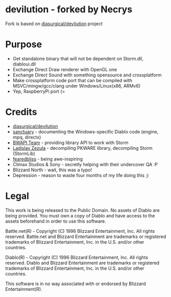 # devilution - forked by Necrys

Fork is based on [diasurgical/devilution](https://github.com/diasurgical/devilution) project

# Purpose

* Get standalone binary that will not be dependent on Storm.dll, diabloui.dll
* Exchange Direct Draw renderer with OpenGL one
* Exchange Direct Sound with something opensource and crossplatform
* Make crossplatform code port that can be compiled with MSVC/mingw/gcc/clang under Windows/Linux(x86, ARMv6)
* Yep, RaspberryPi port (=

# Credits
- [diasurgical/devilution](https://github.com/diasurgical/devilution)
- [sanctuary](https://github.com/sanctuary) - documenting the Windows-specific Diablo code (engine, mpq, directx)
- [BWAPI Team](https://github.com/bwapi) - providing library API to work with Storm
- [Ladislav Zezula](https://github.com/ladislav-zezula) - decompiling PKWARE library, decompiling Storm (StormLib)
- [fearedbliss](https://github.com/fearedbliss) - being awe-inspiring
- Climax Studios & Sony - secretly helping with their undercover QA :P
- Blizzard North - wait, this was a typo!
- Depression - reason to waste four months of my life doing this ;)

# Legal
This work is being released to the Public Domain. No assets of Diablo are being provided. You must own a copy of Diablo and have access to the assets beforehand in order to use this software.

Battle.net(R) - Copyright (C) 1996 Blizzard Entertainment, Inc. All rights reserved. Battle.net and Blizzard Entertainment are trademarks or registered trademarks of Blizzard Entertainment, Inc. in the U.S. and/or other countries.

Diablo(R) - Copyright (C) 1996 Blizzard Entertainment, Inc. All rights reserved. Diablo and Blizzard Entertainment are trademarks or registered trademarks of Blizzard Entertainment, Inc. in the U.S. and/or other countries.

This software is in no way associated with or endorsed by Blizzard Entertainment(R).
